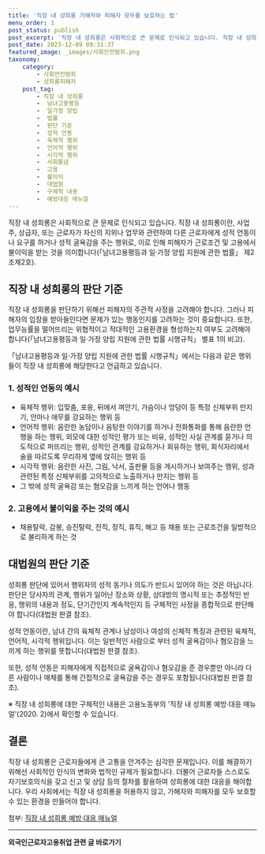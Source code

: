 ```yaml
---
title: '직장 내 성희롱 가해자와 피해자 모두를 보호하는 법'
menu_order: 1
post_status: publish
post_excerpt: '직장 내 성희롱은 사회적으로 큰 문제로 인식되고 있습니다. 직장 내 성희롱이란, 사업주, 상급자, 또는 근로자가 자신의 지위나 업무와 관련하여 다른 근로자에게 성적 언동이나 요구를 하거나 성적 굴욕감을 주는 행위로, 이로 인해 피해자가 근로조건 및 고용에서 불이익을 받는 것을 의미합니다  남녀고용평등과 일 가정 양립 지원에 관한 법률  제2조제2호 .'
post_date: 2023-12-09 09:31:37
featured_image: _images/사회안전범죄.png
taxonomy:
    category:
        - 사회안전범죄
        - 성희롱피해자
    post_tag:
        - 직장 내 성희롱
        -  남녀고용평등
        -  일가정 양립
        -  법률
        -  판단 기준
        -  성적 언동
        -  육체적 행위
        -  언어적 행위
        -  시각적 행위
        -  사회통념
        -  고용
        -  불이익
        -  대법원
        -  구체적 내용
        -  예방대응 매뉴얼
---
```



직장 내 성희롱은 사회적으로 큰 문제로 인식되고 있습니다. 직장 내 성희롱이란, 사업주, 상급자, 또는 근로자가 자신의 지위나 업무와 관련하여 다른 근로자에게 성적 언동이나 요구를 하거나 성적 굴욕감을 주는 행위로, 이로 인해 피해자가 근로조건 및 고용에서 불이익을 받는 것을 의미합니다(「남녀고용평등과 일·가정 양립 지원에 관한 법률」 제2조제2호).

## 직장 내 성희롱의 판단 기준
직장 내 성희롱을 판단하기 위해선 피해자의 주관적 사정을 고려해야 합니다. 그러나 피해자의 입장을 받아들인다면 문제가 있는 행동인지를 고려하는 것이 중요합니다. 또한, 업무능률을 떨어뜨리는 위협적이고 적대적인 고용환경을 형성하는지 여부도 고려해야 합니다(「남녀고용평등과 일·가정 양립 지원에 관한 법률 시행규칙」 별표 1의 비고).

「남녀고용평등과 일·가정 양립 지원에 관한 법률 시행규칙」에서는 다음과 같은 행위들이 직장 내 성희롱에 해당한다고 언급하고 있습니다.

### 1. 성적인 언동의 예시
- 육체적 행위: 입맞춤, 포옹, 뒤에서 껴안기, 가슴이나 엉덩이 등 특정 신체부위 만지기, 안마나 애무를 강요하는 행위 등
- 언어적 행위: 음란한 농담이나 음탕한 이야기를 하거나 전화통화를 통해 음란한 언행을 하는 행위, 외모에 대한 성적인 평가 또는 비유, 성적인 사실 관계를 묻거나 의도적으로 퍼뜨리는 행위, 성적인 관계를 강요하거나 회유하는 행위, 회식자리에서 술을 따르도록 무리하게 옆에 앉히는 행위 등
- 시각적 행위: 음란한 사진, 그림, 낙서, 출판물 등을 게시하거나 보여주는 행위, 성과 관련된 특정 신체부위를 고의적으로 노출하거나 만지는 행위 등
- 그 밖에 성적 굴욕감 또는 혐오감을 느끼게 하는 언어나 행동

### 2. 고용에서 불이익을 주는 것의 예시
- 채용탈락, 감봉, 승진탈락, 전직, 정직, 휴직, 해고 등 채용 또는 근로조건을 일방적으로 불리하게 하는 것

## 대법원의 판단 기준
성희롱 판단에 있어서 행위자의 성적 동기나 의도가 반드시 있어야 하는 것은 아닙니다. 판단은 당사자의 관계, 행위가 일어난 장소와 상황, 상대방의 명시적 또는 추정적인 반응, 행위의 내용과 정도, 단기간인지 계속적인지 등 구체적인 사정을 종합적으로 판단해야 합니다(대법원 판결 참조).

성적 언동이란, 남녀 간의 육체적 관계나 남성이나 여성의 신체적 특징과 관련된 육체적, 언어적, 시각적 행위입니다. 이는 일반적인 사람으로 부터 성적 굴욕감이나 혐오감을 느끼게 하는 행위를 뜻합니다(대법원 판결 참조).

또한, 성적 언동은 피해자에게 직접적으로 굴욕감이나 혐오감을 준 경우뿐만 아니라 다른 사람이나 매체를 통해 간접적으로 굴욕감을 주는 경우도 포함됩니다(대법원 판결 참조).

※ 직장 내 성희롱에 대한 구체적인 내용은 고용노동부의 '직장 내 성희롱 예방·대응 매뉴얼'(2020. 2)에서 확인할 수 있습니다.

## 결론
직장 내 성희롱은 근로자들에게 큰 고통을 안겨주는 심각한 문제입니다. 이를 해결하기 위해선 사회적인 인식의 변화와 법적인 규제가 필요합니다. 더불어 근로자들 스스로도 자기보호의식을 갖고 신고 및 상담 등의 절차를 활용하여 성희롱에 대한 대응을 해야합니다. 우리 사회에서는 직장 내 성희롱을 허용하지 않고, 가해자와 피해자를 모두 보호할 수 있는 환경을 만들어야 합니다.

첨부: [직장 내 성희롱 예방·대응 매뉴얼](https://example.com)


<!-- wp:separator -->
<hr class="wp-block-separator has-alpha-channel-opacity"/>
<!-- /wp:separator -->

<!-- wp:group {"backgroundColor":"base","layout":{"type":"constrained"}} -->
<div class="wp-block-group has-base-background-color has-background"><!-- wp:paragraph {"align":"center","fontSize":"medium"} -->
<p class="has-text-align-center has-large-font-size"><strong>외국인근로자고용취업 관련 글 바로가기</strong></p>
<!-- /wp:paragraph -->


<!-- wp:latest-posts
{"categories":[{"id":10884,"count":19,"description":"","link":"https://uknowlaw.com/category/%ec%99%b8%ea%b5%ad%ec%9d%b8%ea%b7%bc%eb%a1%9c%ec%9e%90%ea%b3%a0%ec%9a%a9%ec%b7%a8%ec%97%85/","name":"외국인근로자고용취업","slug":"외국인근로자고용취업","taxonomy":"category","parent":0,"meta":[],"_links":{"self":[{"href":"https://uknowlaw.com/wp-json/wp/v2/categories/10884"}],"collection":[{"href":"https://uknowlaw.com/wp-json/wp/v2/categories"}],"about":[{"href":"https://uknowlaw.com/wp-json/wp/v2/taxonomies/category"}],"wp:post_type":[{"href":"https://uknowlaw.com/wp-json/wp/v2/posts?categories=10884"}],"curies":[{"name":"wp","href":"https://api.w.org/{rel}","templated":true}]}}],"postsToShow":100,"excerptLength":28,"postLayout":"grid","columns":2,"featuredImageAlign":"left","featuredImageSizeSlug":"large","fontSize":"small"} /--></div>
<!-- /wp:group -->